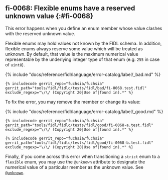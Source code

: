 ## fi-0068: Flexible enums have a reserved unknown value {:#fi-0068}

<!-- TODO(fxbug.dev/110399): Update this example when renaming @unknown
     to @unknown_for_transitioning_strict_to_flexible -->

This error happens when you define an enum member whose value clashes with the
reserved unknown value.

Flexible enums may hold values not known by the FIDL schema. In addition,
flexible enums always reserve some value which will be treated as unknown.
By default, that value is the maximum numerical value representable by the
underlying integer type of that enum (e.g. `255` in case of `uint8`).

{% include "docs/reference/fidl/language/error-catalog/label/_bad.md" %}

```fidl
{% includecode gerrit_repo="fuchsia/fuchsia" gerrit_path="tools/fidl/fidlc/tests/fidl/bad/fi-0068.test.fidl" exclude_regexp="\/\/ (Copyright 20|Use of|found in).*" %}
```

To fix the error, you may remove the member or change its value:

{% include "docs/reference/fidl/language/error-catalog/label/_good.md" %}

```fidl
{% includecode gerrit_repo="fuchsia/fuchsia" gerrit_path="tools/fidl/fidlc/tests/fidl/good/fi-0068-a.test.fidl" exclude_regexp="\/\/ (Copyright 20|Use of|found in).*" %}
```

```fidl
{% includecode gerrit_repo="fuchsia/fuchsia" gerrit_path="tools/fidl/fidlc/tests/fidl/good/fi-0068-b.test.fidl" exclude_regexp="\/\/ (Copyright 20|Use of|found in).*" %}
```

Finally, if you come across this error when transitioning a `strict` enum to a
`flexible` enum, you may use the `@unknown` attribute to designate the numerical
value of a particular member as the unknown value. See [`@unknown`][unknown].

[unknown]: /reference/fidl/language/attributes.md#unknown
